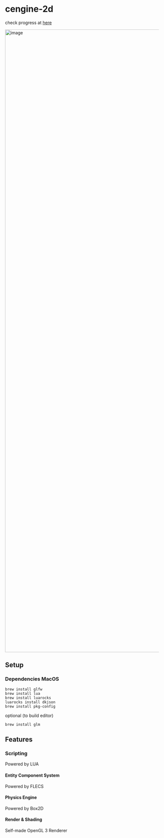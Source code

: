# cengine-2d

check progress at [here](https://www.youtube.com/playlist?list=PL2dQtIx06FzXMnB5aWsK_OJ6UocCFF-Ga)

<img width="2032" alt="image" src="https://github.com/PhantomCloak/cengine-2d/assets/34552014/7ce5bb54-6be5-4feb-a6ff-450fdc77aaa0">

## Setup

### Dependencies MacOS

```
brew install glfw
brew install lua
brew install luarocks
luarocks install dkjson
brew install pkg-config
```
optional (to build editor)
```
brew install glm
```
## Features

### Scripting
Powered by LUA

#### Entity Component System
Powered by FLECS

#### Physics Engine
Powered by Box2D

#### Render & Shading
Self-made OpenGL 3 Renderer
